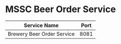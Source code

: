 # MSSC Beer Order Service

| Service Name               | Port | 
|----------------------------| -----|
| Brewery Beer Order Service | 8081 |
